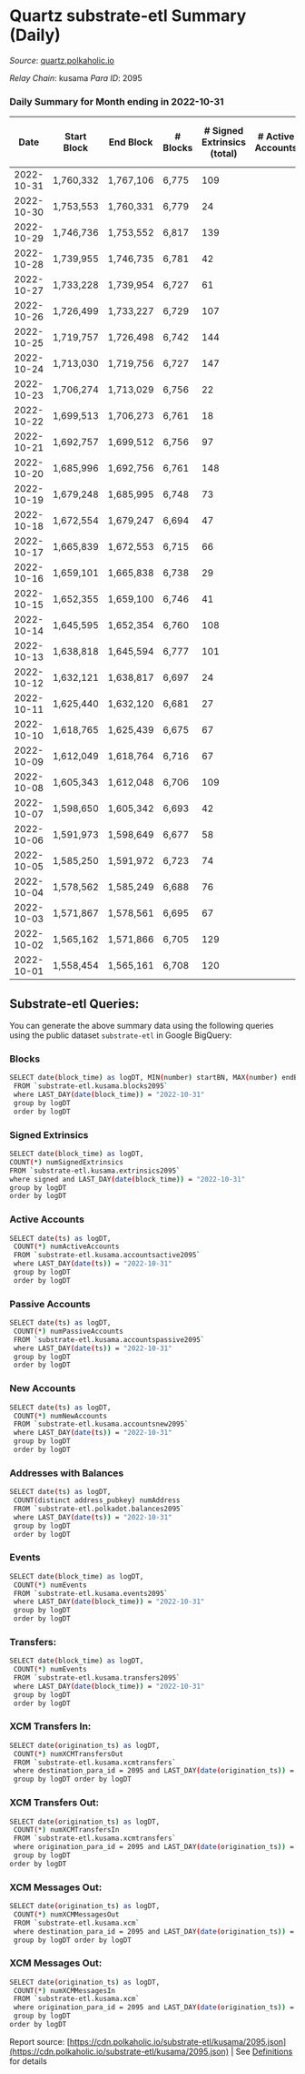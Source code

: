 # Quartz substrate-etl Summary (Daily)

_Source_: [quartz.polkaholic.io](https://quartz.polkaholic.io)

*Relay Chain*: kusama
*Para ID*: 2095



### Daily Summary for Month ending in 2022-10-31


| Date | Start Block | End Block | # Blocks | # Signed Extrinsics (total) | # Active Accounts | # Passive | # New | # Addresses with Balances | # Events | # Transfers | # XCM Transfers In | # XCM Transfers Out | # XCM In | # XCM Out | Issues | 
| ---- | ----------- | --------- | -------- | --------------------------- | ----------------- | --------- | ----- | ------------------------- | -------- | ----------- | ------------------ | ------------------- | -------- | --------- | ------ |
| 2022-10-31 | 1,760,332 | 1,767,106 | 6,775 | 109 |  |  |  | 18,910 | 15,321 | 49 ($3,338.94) | 9 ($640.88) | 8 ($406.63) | 9 | 8 |  |
| 2022-10-30 | 1,753,553 | 1,760,331 | 6,779 | 24 |  |  |  | 18,892 | 14,657 | 13 ($754.54) | 4 ($147.30) | 2 ($34.95) | 4 | 2 |  |
| 2022-10-29 | 1,746,736 | 1,753,552 | 6,817 | 139 |  |  |  |  | 15,530 | 11 ($859.61) | 1 ($208.27) | 4 ($276.38) | 1 | 4 |  |
| 2022-10-28 | 1,739,955 | 1,746,735 | 6,781 | 42 |  |  |  |  | 15,138 | 39 ($786.01) | 3 ($205.51) | 2 ($138.35) | 3 | 2 |  |
| 2022-10-27 | 1,733,228 | 1,739,954 | 6,727 | 61 |  |  |  | 18,860 | 14,978 | 32 ($2,173.45) | 1 ($1.83) | 4 ($230.11) | 1 | 4 |  |
| 2022-10-26 | 1,726,499 | 1,733,227 | 6,729 | 107 |  |  |  | 18,830 | 15,062 | 11 ($346.32) |   | 1 ($102.36) |  | 1 |  |
| 2022-10-25 | 1,719,757 | 1,726,498 | 6,742 | 144 |  |  |  | 18,828 | 15,441 | 72 ($9,328.47) | 18 ($1,272.07) | 7 ($1,141.20) | 18 | 7 |  |
| 2022-10-24 | 1,713,030 | 1,719,756 | 6,727 | 147 |  |  |  |  | 15,493 | 79 ($14,740.66) | 13 ($1,536.70) | 11 ($682.22) | 13 | 12 |  |
| 2022-10-23 | 1,706,274 | 1,713,029 | 6,756 | 22 |  |  |  | 18,798 | 14,595 | 8 ($298.79) |   |   |  |  |  |
| 2022-10-22 | 1,699,513 | 1,706,273 | 6,761 | 18 |  |  |  |  | 14,597 | 2 ($371.55) |   |   |  |  |  |
| 2022-10-21 | 1,692,757 | 1,699,512 | 6,756 | 97 |  |  |  |  | 15,165 | 38 ($460.79) |   |   |  |  |  |
| 2022-10-20 | 1,685,996 | 1,692,756 | 6,761 | 148 |  |  |  |  | 15,468 | 86 ($3,528.45) | 4 ($151.10) | 2 ($171.29) | 4 | 2 |  |
| 2022-10-19 | 1,679,248 | 1,685,995 | 6,748 | 73 |  |  |  | 18,756 | 14,931 | 11 ($1,523.66) | 1 ($28.63) | 2 ($48.77) | 1 | 2 |  |
| 2022-10-18 | 1,672,554 | 1,679,247 | 6,694 | 47 |  |  |  |  | 14,634 | 24 ($107,459.57) |   | 2 ($65.69) |  | 2 |  |
| 2022-10-17 | 1,665,839 | 1,672,553 | 6,715 | 66 |  |  |  | 18,744 | 14,908 | 5 ($482.62) |   |   |  |  |  |
| 2022-10-16 | 1,659,101 | 1,665,838 | 6,738 | 29 |  |  |  |  | 14,605 | 15 ($1,949.94) | 4 ($145.83) | 3 ($173.47) | 4 | 3 |  |
| 2022-10-15 | 1,652,355 | 1,659,100 | 6,746 | 41 |  |  |  |  | 14,727 | 6 ($277.13) |   |   |  |  |  |
| 2022-10-14 | 1,645,595 | 1,652,354 | 6,760 | 108 |  |  |  | 18,732 | 15,139 | 16 ($956.10) | 5 ($246.86) | 1 ($0.25) | 5 | 1 |  |
| 2022-10-13 | 1,638,818 | 1,645,594 | 6,777 | 101 |  |  |  | 18,728 | 15,194 | 67 ($2,299.57) |   |   |  |  |  |
| 2022-10-12 | 1,632,121 | 1,638,817 | 6,697 | 24 |  |  |  | 18,671 | 14,494 | 14 ($724.32) | 4 ($126.56) | 2 ($3.64) | 4 | 2 |  |
| 2022-10-11 | 1,625,440 | 1,632,120 | 6,681 | 27 |  |  |  | 18,668 | 14,525 | 3 ($7.24) | 1 ($5.08) | 1 ($6.52) | 1 | 1 |  |
| 2022-10-10 | 1,618,765 | 1,625,439 | 6,675 | 67 |  |  |  | 18,665 | 14,703 | 25 ($1,148.19) |   | 6 ($171.44) |  | 6 |  |
| 2022-10-09 | 1,612,049 | 1,618,764 | 6,716 | 67 |  |  |  | 18,663 | 14,800 | 44 ($3,002.19) | 11 ($407.26) | 1 ($108.00) | 11 | 1 |  |
| 2022-10-08 | 1,605,343 | 1,612,048 | 6,706 | 109 |  |  |  | 18,658 | 15,146 | 12 ($216.01) | 3 ($98.04) |   | 3 |  |  |
| 2022-10-07 | 1,598,650 | 1,605,342 | 6,693 | 42 |  |  |  | 18,655 | 14,603 | 11 ($301.76) | 2 ($0.04) | 2 ($40.06) | 2 | 2 |  |
| 2022-10-06 | 1,591,973 | 1,598,649 | 6,677 | 58 |  |  |  | 18,655 | 14,669 | 19 ($1,347.85) | 3 ($77.42) | 2 ($210.65) | 3 | 2 |  |
| 2022-10-05 | 1,585,250 | 1,591,972 | 6,723 | 74 |  |  |  | 18,652 | 14,993 | 11 ($361.14) | 4 ($102.75) | 1 ($2.81) | 4 | 1 |  |
| 2022-10-04 | 1,578,562 | 1,585,249 | 6,688 | 76 |  |  |  | 18,637 | 14,979 | 17 ($874.73) | 6 ($262.90) | 5 ($171.25) | 6 | 5 |  |
| 2022-10-03 | 1,571,867 | 1,578,561 | 6,695 | 67 |  |  |  |  | 14,827 | 20 ($360.53) | 2 ($19.04) | 1 ($45.99) | 2 | 1 |  |
| 2022-10-02 | 1,565,162 | 1,571,866 | 6,705 | 129 |  |  |  |  | 15,322 | 13 ($525.72) | 5 ($168.77) | 5 ($129.09) | 5 | 5 |  |
| 2022-10-01 | 1,558,454 | 1,565,161 | 6,708 | 120 |  |  |  |  | 15,176 | 30 ($1,778.93) | 4 ($128.56) | 2 ($35.70) | 4 | 2 |  |

## Substrate-etl Queries:
You can generate the above summary data using the following queries using the public dataset `substrate-etl` in Google BigQuery:

### Blocks
```bash
SELECT date(block_time) as logDT, MIN(number) startBN, MAX(number) endBN, COUNT(*) numBlocks 
 FROM `substrate-etl.kusama.blocks2095`  
 where LAST_DAY(date(block_time)) = "2022-10-31" 
 group by logDT 
 order by logDT
```

### Signed Extrinsics
```bash
SELECT date(block_time) as logDT, 
COUNT(*) numSignedExtrinsics 
FROM `substrate-etl.kusama.extrinsics2095`  
where signed and LAST_DAY(date(block_time)) = "2022-10-31" 
group by logDT 
order by logDT
```

### Active Accounts
```bash
SELECT date(ts) as logDT, 
 COUNT(*) numActiveAccounts 
 FROM `substrate-etl.kusama.accountsactive2095` 
 where LAST_DAY(date(ts)) = "2022-10-31" 
 group by logDT 
 order by logDT
```

### Passive Accounts
```bash
SELECT date(ts) as logDT, 
 COUNT(*) numPassiveAccounts 
 FROM `substrate-etl.kusama.accountspassive2095` 
 where LAST_DAY(date(ts)) = "2022-10-31" 
 group by logDT 
 order by logDT
```

### New Accounts
```bash
SELECT date(ts) as logDT, 
 COUNT(*) numNewAccounts 
 FROM `substrate-etl.kusama.accountsnew2095` 
 where LAST_DAY(date(ts)) = "2022-10-31" 
 group by logDT
 order by logDT
```

### Addresses with Balances
```bash
SELECT date(ts) as logDT,
 COUNT(distinct address_pubkey) numAddress 
 FROM `substrate-etl.polkadot.balances2095` 
 where LAST_DAY(date(ts)) = "2022-10-31" 
 group by logDT 
 order by logDT
```

### Events
```bash
SELECT date(block_time) as logDT, 
 COUNT(*) numEvents 
 FROM `substrate-etl.kusama.events2095` 
 where LAST_DAY(date(block_time)) = "2022-10-31" 
 group by logDT 
 order by logDT
```

### Transfers:
```bash
SELECT date(block_time) as logDT, 
 COUNT(*) numEvents 
 FROM `substrate-etl.kusama.transfers2095` 
 where LAST_DAY(date(block_time)) = "2022-10-31" 
 group by logDT 
 order by logDT
```

### XCM Transfers In:
```bash
SELECT date(origination_ts) as logDT, 
 COUNT(*) numXCMTransfersOut 
 FROM `substrate-etl.kusama.xcmtransfers` 
 where destination_para_id = 2095 and LAST_DAY(date(origination_ts)) = "2022-10-31" 
 group by logDT order by logDT
```

### XCM Transfers Out:
```bash
SELECT date(origination_ts) as logDT, 
 COUNT(*) numXCMTransfersIn 
 FROM `substrate-etl.kusama.xcmtransfers` 
 where origination_para_id = 2095 and LAST_DAY(date(origination_ts)) = "2022-10-31" 
 group by logDT 
order by logDT
```

### XCM Messages Out:
```bash
SELECT date(origination_ts) as logDT, 
 COUNT(*) numXCMMessagesOut 
 FROM `substrate-etl.kusama.xcm` 
 where destination_para_id = 2095 and LAST_DAY(date(origination_ts)) = "2022-10-31" 
 group by logDT order by logDT
```

### XCM Messages Out:
```bash
SELECT date(origination_ts) as logDT, 
 COUNT(*) numXCMMessagesIn 
 FROM `substrate-etl.kusama.xcm` 
 where origination_para_id = 2095 and LAST_DAY(date(origination_ts)) = "2022-10-31" 
 group by logDT 
order by logDT
```


Report source: [https://cdn.polkaholic.io/substrate-etl/kusama/2095.json](https://cdn.polkaholic.io/substrate-etl/kusama/2095.json) | See [Definitions](/DEFINITIONS.md) for details

